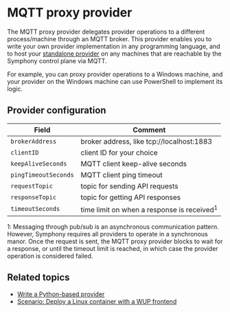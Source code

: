 # MQTT proxy provider

The MQTT proxy provider delegates provider operations to a different process/machine through an MQTT broker. This provider enables you to write your own provider implementation in any programming language, and to host your [standalone provider](./standalone_providers.md) on any machines that are reachable by the Symphony control plane via MQTT.

For example, you can proxy provider operations to a Windows machine, and your provider on the Windows machine can use PowerShell to implement its logic.

## Provider configuration

| Field | Comment |
|--------|--------|
| `brokerAddress` | broker address, like tcp://localhost:1883 |
| `clientID` | client ID for your choice |
| `keepAliveSeconds` | MQTT client keep-alive seconds |
| `pingTimeoutSeconds` | MQTT client ping timeout |
| `requestTopic` | topic for sending API requests |
| `responseTopic` | topic for getting API responses |
| `timeoutSeconds` | time limit on when a response is received<sup>1</sup> |

1: Messaging through pub/sub is an asynchronous communication pattern. However, Symphony requires all providers to operate in a synchronous manor. Once the request is sent, the MQTT proxy provider blocks to wait for a response, or until the timeout limit is reached, in which case the provider operation is considered failed.

## Related topics

* [Write a Python-based provider](./python_provider.md)
* [Scenario: Deploy a Linux container with a WUP frontend](../scenarios/linux-with-uwp-frontend.md)
